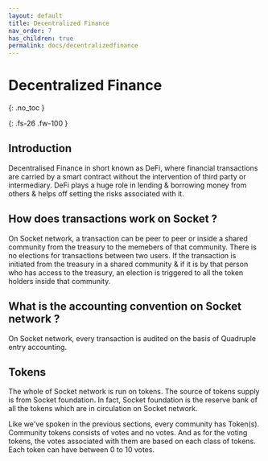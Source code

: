 ```yaml
---
layout: default
title: Decentralized Finance
nav_order: 7
has_children: true
permalink: docs/decentralizedfinance
---
```

 
# Decentralized Finance
{: .no_toc }

{: .fs-26 .fw-100 } 
## Introduction 

Decentralised Finance in short known as DeFi, where financial transactions are carried by a smart contract without the intervention of third party or intermediary. DeFi plays a huge role in lending & borrowing money from others & helps off setting the risks associated with it. 

## How does transactions work on Socket ? 

On Socket network, a transaction can be peer to peer or inside a shared community from the treasury to the memebers of that community. There is no elections for transactions between two users. If the transaction is initiated from the treasury in a shared community & if it is by that person who has access to the treasury, an election is triggered to all the token holders inside that community. 


## What is the accounting convention on Socket network ? 

On Socket network, every transaction is audited on the basis of Quadruple entry accounting.   

## Tokens 

The whole of Socket network is run on tokens. The source of tokens supply is from Socket foundation. In fact, Socket foundation is the reserve bank of all the tokens which are in circulation on Socket network. 

Like we've spoken in the previous sections, every community has Token(s). Community tokens consists of votes and no votes. And as for the voting tokens, the votes associated with them are based on each class of tokens.	Each token can have between 0 to 10 votes. 























